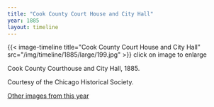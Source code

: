 ```yaml
---
title: "Cook County Court House and City Hall"
year: 1885
layout: timeline
---
```


{{< image-timeline title="Cook County Court House and City Hall" src="/img/timeline/1885/large/199.jpg" >}}
click on image to enlarge 

Cook County Courthouse and City Hall, 1885. 

Courtesy of the Chicago Historical Society.  

[Other images from this year](/historical/timeline/1885)